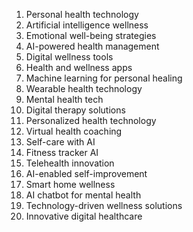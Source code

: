 1. Personal health technology
2. Artificial intelligence wellness
3. Emotional well-being strategies
4. AI-powered health management
5. Digital wellness tools
6. Health and wellness apps
7. Machine learning for personal healing
8. Wearable health technology
9. Mental health tech
10. Digital therapy solutions
11. Personalized health technology
12. Virtual health coaching
13. Self-care with AI
14. Fitness tracker AI
15. Telehealth innovation
16. AI-enabled self-improvement
17. Smart home wellness
18. AI chatbot for mental health
19. Technology-driven wellness solutions
20. Innovative digital healthcare
